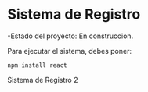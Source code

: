 <h1>Sistema de Registro</h1>

-Estado del proyecto: En construccion.

Para ejecutar el sistema, debes poner:

```npm install react```

Sistema de Registro 2 
